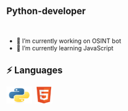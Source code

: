 ## Python-developer

<div align="center"><img src="https://komarev.com/ghpvc/?username=ocu1us0&style=flat-square&color=0fffcf" alt=""/></div>

- 🔭 I’m currently working on OSINT bot
- 🌱 I’m currently learning JavaScript

<h2>⚡ Languages</h2>
<div>
  <img src="https://github.com/devicons/devicon/blob/master/icons/python/python-original.svg" width="60" height="40"/>&nbsp;
  <img src="https://github.com/devicons/devicon/blob/master/icons/html5/html5-original.svg" width="40" height="40"/>&nbsp;
</div>

<!--
**k0nah0/k0nah0** is a ✨ _special_ ✨ repository because its `README.md` (this file) appears on your GitHub profile.

Here are some ideas to get you started:

- 🔭 I’m currently working on ...
- 🌱 I’m currently learning ...
- 👯 I’m looking to collaborate on ...
- 🤔 I’m looking for help with ...
- 💬 Ask me about ...
- 📫 How to reach me: ...
- 😄 Pronouns: ...
- ⚡ Fun fact: ...
-->
